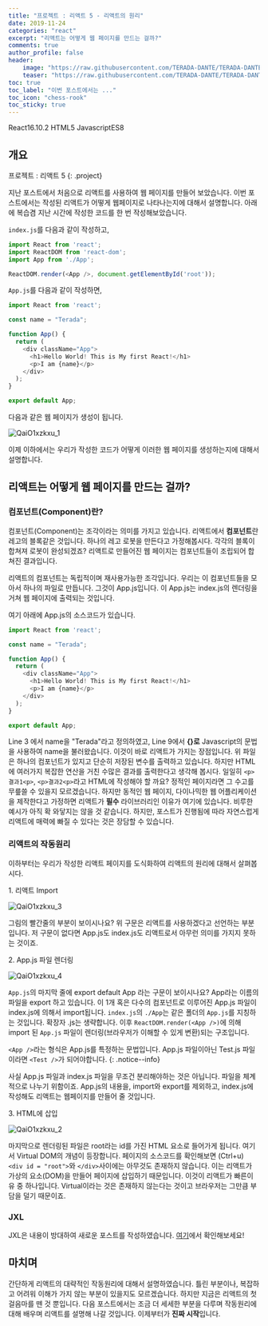 ```yaml
---
title: "프로젝트 : 리액트 5 - 리액트의 원리"
date: 2019-11-24
categories: "react"
excerpt: "리액트는 어떻게 웹 페이지를 만드는 걸까?"
comments: true
author_profile: false
header:
    image: "https://raw.githubusercontent.com/TERADA-DANTE/TERADA-DANTE.github.io/master/_images/teaser/React_image.png"
    teaser: "https://raw.githubusercontent.com/TERADA-DANTE/TERADA-DANTE.github.io/master/_images/teaser/React_teaser.png"
toc: true 
toc_label: "이번 포스트에서는 ..." 
toc_icon: "chess-rook"
toc_sticky: true
---
```


<!-- Post ID : QaiO1xzkxu -->

<!--Language Button HTML -->
<span><a class="React"><i class="fab fa-react"></i> React</a><a class="ReactVer">16.10.2</a></span>  <span><a class="HTML"><i class="fab fa-html5"></i> HTML</a><a class="HTMLVer">5</a></span>  <span><a class="Javascript"><i class="fab fa-js-square"></i> Javascript</a><a class="Javascriptver">ES8</a></span> 
<!--Language Button HTML -->

<!-- Main content-->

## 개요

프로젝트 : 리액트 5
{: .project}


<style>
    .project{
        text-align: center;
        font-family: 'Black Han Sans', sans-serif;
        font-size: 40px !important;
        margin-bottom: -2px !important;
    }
</style>

지난 포스트에서 처음으로 리액트를 사용하여 웹 페이지를 만들어 보았습니다. 이번 포스트에서는 작성된 리액트가 어떻게 웹페이지로 나타나는지에 대해서 설명합니다. 아래에 복습겸 지난 시간에 작성한 코드를 한 번 작성해보았습니다.

`index.js`를 다음과 같이 작성하고,

~~~javascript
import React from 'react';
import ReactDOM from 'react-dom';
import App from './App';

ReactDOM.render(<App />, document.getElementById('root'));
~~~

`App.js`를 다음과 같이 작성하면,

~~~javascript 
import React from 'react';

const name = "Terada";

function App() {
  return (
    <div className="App">
      <h1>Hello World! This is My first React!</h1>
      <p>I am {name}</p>
    </div>
  );
}

export default App;
~~~

다음과 같은 웹 페이지가 생성이 됩니다. 

![QaiO1xzkxu_1](https://raw.githubusercontent.com/TERADA-DANTE/TERADA-DANTE.github.io/master/_images/post/React/QaiO1xzkxu_1.png)

이제 이하에서는 우리가 작성한 코드가 어떻게 이러한 웹 페이지를 생성하는지에 대해서 설명합니다.

## 리액트는 어떻게 웹 페이지를 만드는 걸까?

### 컴포넌트(Component)란?
컴포넌트(Component)는 조각이라는 의미를 가지고 있습니다. 리액트에서 **컴포넌트**란 레고의 블록같은 것입니다. 하나의 레고 로봇을 만든다고 가정해봅시다. 각각의 블록이 합쳐져 로봇이 완성되겠죠? 리액트로 만들어진 웹 페이지는 컴포넌트들이 조립되어 합쳐진 결과입니다.

리액트의 컴포넌트는 독립적이며 재사용가능한 조각입니다. 우리는 이 컴포넌트들을 모아서 하나의 파일로 만듭니다. 그것이 App.js입니다. 이 App.js는 index.js의 렌더링을 거쳐 웹 페이지에 출력되는 것입니다. 

여기 아래에 App.js의 소스코드가 있습니다. 

~~~javascript 
import React from 'react';

const name = "Terada";

function App() {
  return (
    <div className="App">
      <h1>Hello World! This is My first React!</h1>
      <p>I am {name}</p>
    </div>
  );
}

export default App;
~~~

Line 3 에서 name을 "Terada"라고 정의하였고, Line 9에서 **{}로** Javascript의 문법을 사용하여 name을 불러왔습니다. 이것이 바로 리액트가 가지는 장점입니다. 위 파일은 하나의 컴포넌트가 있지고 단순히 저장된 변수를 출력하고 있습니다. 하지만 HTML에 여러가지 복잡한 연산을 거친 수많은 결과를 출력한다고 생각해 봅시다. 일일히 `<p>결과1<p>`, `<p>결과2<p>`라고 HTML에 작성해야 할 까요? 정적인 페이지라면 그 수고를 무릎쓸 수 있을지 모르겠습니다. 하지만 동적인 웹 페이지, 다이나믹한 웹 어플리케이션을 제작한다고 가정하면 리액트가 **필수** 라이브러리인 이유가 여기에 있습니다. 비루한 예시가 아직 확 와닿지는 않을 것 같습니다. 하지만, 포스트가 진행됨에 따라 자연스럽게 리액트에 매력에 빠질 수 있다는 것은 장담할 수 있습니다.

### 리액트의 작동원리
이하부터는 우리가 작성한 리액트 페이지를 도식화하여 리액트의 원리에 대해서 살펴봅시다.

1\. 리액트 Import

![QaiO1xzkxu_3](https://raw.githubusercontent.com/TERADA-DANTE/TERADA-DANTE.github.io/master/_images/post/React/QaiO1xzkxu_3.png)

그림의 빨간줄의 부분이 보이시나요? 위 구문은 리액트를 사용하겠다고 선언하는 부분입니다. 저 구문이 없다면 App.js도 index.js도 리액트로서 아무런 의미를 가지지 못하는 것이죠.

2\. App.js 파일 렌더링 

![QaiO1xzkxu_4](https://raw.githubusercontent.com/TERADA-DANTE/TERADA-DANTE.github.io/master/_images/post/React/QaiO1xzkxu_4.png)

`App.js`의 마지막 줄에 export default App 라는 구문이 보이시나요? App라는 이름의 파일을 export 하고 있습니다. 이 1개 혹은 다수의 컴포넌트로 이루어진 App.js 파일이 index.js에 의해서 import됩니다. `index.js`의 `./App`는 같은 폴더의 `App.js`를 지칭하는 것입니다. 확장자 .js는 생략합니다. 이후 `ReactDOM.render(<App />)`에 의해 import 된 `App.js` 파일이 렌더링(브라우저가 이해할 수 있게 변환)되는 구조입니다. 

`<App />`라는 형식은 App.js를 특정하는 문법입니다. App.js 파일이아닌 Test.js 파일이라면 `<Test />`가 되어야합니다. 
{: .notice--info}

사실 App.js 파일과 index.js 파일을 무조건 분리해야하는 것은 아닙니다. 파일을 체계적으로 나누기 위함이죠. App.js의 내용을, import와 export를 제외하고, index.js에 작성해도 리액트는 웹페이지를 만들어 줄 것입니다.


3\. HTML에 삽입

![QaiO1xzkxu_2](https://raw.githubusercontent.com/TERADA-DANTE/TERADA-DANTE.github.io/master/_images/post/React/QaiO1xzkxu_2.png)

마지막으로 렌더링된 파일은 root라는 id를 가진 HTML 요소로 들어가게 됩니다. 여기서 Virtual DOM의 개념이 등장합니다. 페이지의 소스코드를 확인해보면 (Ctrl+u) `<div id = "root">`와 `</div>`사이에는 아무것도 존재하지 않습니다. 이는 리액트가 가상의 요소(DOM)을 만들어 페이지에 삽입하기 때문입니다. 이것이 리액트가 빠른이유 중 하나입니다. Virtual이라는 것은 존재하지 않는다는 것이고 브라우저는 그만큼 부담을 덜기 때문이죠.

### JXL 
JXL은 내용이 방대하여 새로운 포스트를 작성하였습니다. [여기](https://terada-dante.github.io/%EB%A6%AC%EC%95%A1%ED%8A%B8/React7/)에서 확인해보세요!

## 마치며
간단하게 리액트의 대략적인 작동원리에 대해서 설명하였습니다. 틀린 부분이나, 복잡하고 어려워 이해가 가지 않는 부분이 있을지도 모르겠습니다. 하지만 지금은 리액트의 첫 걸음마를 뗀 것 뿐입니다. 다음 포스트에서는 조금 더 세세한 부분을 다루며 작동원리에 대해 배우며 리액트를 설명해 나갈 것입니다. 이제부터가 **진짜 시작**입니다.


<!-- Main content-->

<!--Footnote -->
<!--Footnote -->

<link href="https://fonts.googleapis.com/css?family=Black+Han+Sans&display=swap" rel="stylesheet">
